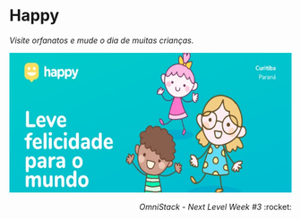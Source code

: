 # Happy

*Visite orfanatos e mude o dia de muitas crianças.*

<img width="600" height="250" src="https://github.com/Renataandrade/happy/blob/main/assets/happy-readme.jpeg?raw=true">

<p align="right"><i>OmniStack - Next Level Week #3</i> :rocket: </p>
